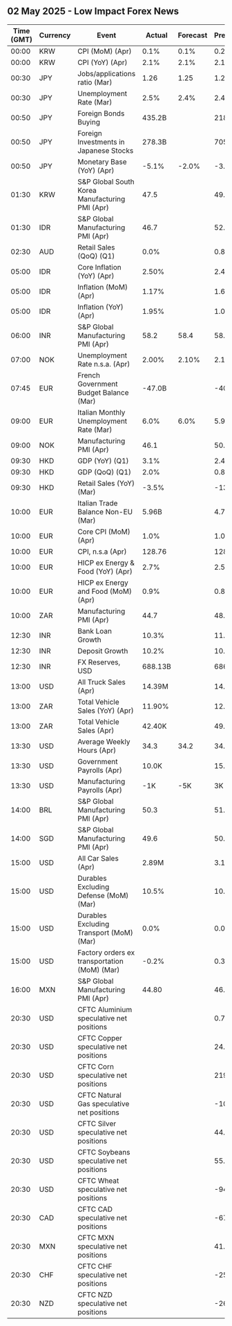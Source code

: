 ## 02 May 2025 - Low Impact Forex News

| Time (GMT) | Currency | Event | Actual | Forecast | Previous |
|------|----------|-------|--------|----------|----------|
| 00:00 | KRW | CPI (MoM) (Apr) | 0.1% | 0.1% | 0.2% |
| 00:00 | KRW | CPI (YoY) (Apr) | 2.1% | 2.1% | 2.1% |
| 00:30 | JPY | Jobs/applications ratio (Mar) | 1.26 | 1.25 | 1.24 |
| 00:30 | JPY | Unemployment Rate (Mar) | 2.5% | 2.4% | 2.4% |
| 00:50 | JPY | Foreign Bonds Buying | 435.2B |  | 218.2B |
| 00:50 | JPY | Foreign Investments in Japanese Stocks | 278.3B |  | 705.6B |
| 00:50 | JPY | Monetary Base (YoY) (Apr) | -5.1% | -2.0% | -3.2% |
| 01:30 | KRW | S&P Global South Korea Manufacturing PMI (Apr) | 47.5 |  | 49.1 |
| 01:30 | IDR | S&P Global Manufacturing PMI (Apr) | 46.7 |  | 52.4 |
| 02:30 | AUD | Retail Sales (QoQ) (Q1) | 0.0% |  | 0.8% |
| 05:00 | IDR | Core Inflation (YoY) (Apr) | 2.50% |  | 2.48% |
| 05:00 | IDR | Inflation (MoM) (Apr) | 1.17% |  | 1.65% |
| 05:00 | IDR | Inflation (YoY) (Apr) | 1.95% |  | 1.03% |
| 06:00 | INR | S&P Global Manufacturing PMI (Apr) | 58.2 | 58.4 | 58.1 |
| 07:00 | NOK | Unemployment Rate n.s.a. (Apr) | 2.00% | 2.10% | 2.10% |
| 07:45 | EUR | French Government Budget Balance (Mar) | -47.0B |  | -40.3B |
| 09:00 | EUR | Italian Monthly Unemployment Rate (Mar) | 6.0% | 6.0% | 5.9% |
| 09:00 | NOK | Manufacturing PMI (Apr) | 46.1 |  | 50.1 |
| 09:30 | HKD | GDP (YoY) (Q1) | 3.1% |  | 2.4% |
| 09:30 | HKD | GDP (QoQ) (Q1) | 2.0% |  | 0.8% |
| 09:30 | HKD | Retail Sales (YoY) (Mar) | -3.5% |  | -13.0% |
| 10:00 | EUR | Italian Trade Balance Non-EU (Mar) | 5.96B |  | 4.71B |
| 10:00 | EUR | Core CPI (MoM) (Apr) | 1.0% |  | 1.0% |
| 10:00 | EUR | CPI, n.s.a (Apr) | 128.76 |  | 128.04 |
| 10:00 | EUR | HICP ex Energy & Food (YoY) (Apr) | 2.7% |  | 2.5% |
| 10:00 | EUR | HICP ex Energy and Food (MoM) (Apr) | 0.9% |  | 0.8% |
| 10:00 | ZAR | Manufacturing PMI (Apr) | 44.7 |  | 48.7 |
| 12:30 | INR | Bank Loan Growth | 10.3% |  | 11.0% |
| 12:30 | INR | Deposit Growth | 10.2% |  | 10.1% |
| 12:30 | INR | FX Reserves, USD | 688.13B |  | 686.15B |
| 13:00 | USD | All Truck Sales (Apr) | 14.39M |  | 14.67M |
| 13:00 | ZAR | Total Vehicle Sales (YoY) (Apr) | 11.90% |  | 12.50% |
| 13:00 | ZAR | Total Vehicle Sales (Apr) | 42.40K |  | 49.46K |
| 13:30 | USD | Average Weekly Hours (Apr) | 34.3 | 34.2 | 34.3 |
| 13:30 | USD | Government Payrolls (Apr) | 10.0K |  | 15.0K |
| 13:30 | USD | Manufacturing Payrolls (Apr) | -1K | -5K | 3K |
| 14:00 | BRL | S&P Global Manufacturing PMI (Apr) | 50.3 |  | 51.8 |
| 14:00 | SGD | S&P Global Manufacturing PMI (Apr) | 49.6 |  | 50.6 |
| 15:00 | USD | All Car Sales (Apr) | 2.89M |  | 3.16M |
| 15:00 | USD | Durables Excluding Defense (MoM) (Mar) | 10.5% |  | 10.4% |
| 15:00 | USD | Durables Excluding Transport (MoM) (Mar) | 0.0% |  | 0.0% |
| 15:00 | USD | Factory orders ex transportation (MoM) (Mar) | -0.2% |  | 0.3% |
| 16:00 | MXN | S&P Global Manufacturing PMI (Apr) | 44.80 |  | 46.50 |
| 20:30 | USD | CFTC Aluminium speculative net positions |  |  | 0.7K |
| 20:30 | USD | CFTC Copper speculative net positions |  |  | 24.8K |
| 20:30 | USD | CFTC Corn speculative net positions |  |  | 219.8K |
| 20:30 | USD | CFTC Natural Gas speculative net positions |  |  | -104.1K |
| 20:30 | USD | CFTC Silver speculative net positions |  |  | 44.7K |
| 20:30 | USD | CFTC Soybeans speculative net positions |  |  | 55.7K |
| 20:30 | USD | CFTC Wheat speculative net positions |  |  | -94.0K |
| 20:30 | CAD | CFTC CAD speculative net positions |  |  | -67.2K |
| 20:30 | MXN | CFTC MXN speculative net positions |  |  | 41.2K |
| 20:30 | CHF | CFTC CHF speculative net positions |  |  | -25.5K |
| 20:30 | NZD | CFTC NZD speculative net positions |  |  | -26.9K |
